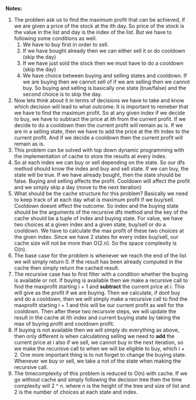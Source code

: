 **Notes:**

1. The problem ask us to find the maximum profit that can be achieved, if we are given a price of the stock at the ith day. So price of the stock is the value in the list and day is the index of the list. But we have to following some conditions as well.
   1. We have to buy first in order to sell.
   2. If we have bought already then we can either sell it or do cooldown (skip the day)
   3. If we have just sold the stock then we must have to do a cooldown (skip the day)
   4. We have choice between buying and selling states and cooldown. If we are buying then we cannot sell of if we are selling then we cannot buy. So buying and selling is basically one state (true/false) and the second choice is to skip the day.
2. Now lets think about it in terms of decisions we have to take and know which decision will lead to what outcome. It is important to remeber that we have to find the maximum profit. So at any given index if we decide to buy, we have to subtract the price at ith from the current profit. If we decide to do a cooldown then the current profit will remain as is. If we are in a selling state, then we have to add the price at the ith index to the current profit. And if we decide a cooldown then the current profit will remain as is.
3. This problem can be solved with top down dynamic programming with the implementation of cache to store the results at every index.
4. So at each index we can buy or sell depending on the state. So our dfs method should know the index and buy and sell state. If we can buy, the state will be true. If we have already bought, then the state should be false. Buying and selling affects the profit. Cooldown will affect the profit and we simply skip a day (move to the next iteration)
5. What should be the cache structure for this problem? Basically we need to keep track of at each day what is maximum profit if we buy/sell. Cooldown doesnt effect the outcome. So index and the buying state should be the arguments of the recursive dfs method and the key of the cache should be a tuple of index and buying state. For value, we have two choices at a given index and a given state, buy/sell or do a cooldown. We have to calculate the max profit of these two choices at the given index. Since we have 2 states for every index buy/sell, our cache size will not be more than O(2.n). So the space complexity is O(n).
6. The base case for the problem is whenever we reach the end of the list we will simply return 0. If the result has been already computed in the cache then simply return the cached result.
7. The recursive case has to first filter with a condition whether the buying is available or not. If buying is available then we make a recursive call to find the maxprofit starting i + 1 and **subtract** the current price at i. This will give as the profit if we are buying. Then we calculate, if dont buy and do a cooldown, then we will simply make a recursive call to find the maxprofit starting i + 1 and this will be our current profit as well for the cooldown. Then after these two recursvie steps, we will update the result in the cache at ith index and current buying state by taking the max of buying profit and cooldown profit.
8. If buying is not available then we will simply do everything as above, then only different is when calculatinng selling we need to **add** the current price at i also if we sell, we cannot buy in the next iteration, so we make the recurisve call to when we will be eligible to buy, which i + 2. One more important thing is to not forget to change the buying state. Whenever we buy or sell, we take a not of the state when making the recursive call.
9. The timecomplexity of this problem is reduced to O(n) with cache. If we go without cache and simply following the decision tree then the time complexity will 2 ^ n. where n is the height of the tree and size of list and 2 is the number of choices at each state and index.
